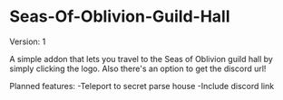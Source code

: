 # Seas-Of-Oblivion-Guild-Hall

Version: 1

A simple addon that lets you travel to the Seas of Oblivion guild hall by simply clicking the logo. Also there's an option to get the discord url!


Planned features:
-Teleport to secret parse house
-Include discord link
